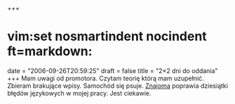 +++
# vim:set nosmartindent nocindent ft=markdown:
date = "2006-09-26T20:59:25"
draft = false
title = "2×2 dni do oddania"
+++
Mam uwagi od promotora. Czytam teorię którą mam uzupełnić. Zbieram brakujące
wpisy. Samochód się psuje. [Znajoma](http://lenina.wordpress.com/) poprawia
dziesiątki błędów językowych w mojej pracy. Jest ciekawie.
